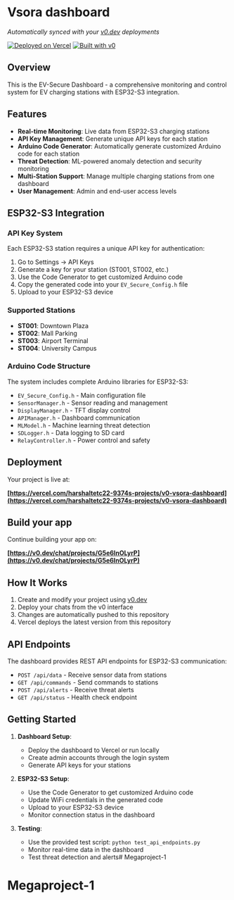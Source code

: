 # Vsora dashboard

*Automatically synced with your [v0.dev](https://v0.dev) deployments*

[![Deployed on Vercel](https://img.shields.io/badge/Deployed%20on-Vercel-black?style=for-the-badge&logo=vercel)](https://vercel.com/harshaltetc22-9374s-projects/v0-vsora-dashboard)
[![Built with v0](https://img.shields.io/badge/Built%20with-v0.dev-black?style=for-the-badge)](https://v0.dev/chat/projects/G5e6InOLyrP)

## Overview

This is the EV-Secure Dashboard - a comprehensive monitoring and control system for EV charging stations with ESP32-S3 integration.

## Features

- **Real-time Monitoring**: Live data from ESP32-S3 charging stations
- **API Key Management**: Generate unique API keys for each station
- **Arduino Code Generator**: Automatically generate customized Arduino code for each station
- **Threat Detection**: ML-powered anomaly detection and security monitoring
- **Multi-Station Support**: Manage multiple charging stations from one dashboard
- **User Management**: Admin and end-user access levels

## ESP32-S3 Integration

### API Key System
Each ESP32-S3 station requires a unique API key for authentication:
1. Go to Settings → API Keys
2. Generate a key for your station (ST001, ST002, etc.)
3. Use the Code Generator to get customized Arduino code
4. Copy the generated code into your `EV_Secure_Config.h` file
5. Upload to your ESP32-S3 device

### Supported Stations
- **ST001**: Downtown Plaza
- **ST002**: Mall Parking  
- **ST003**: Airport Terminal
- **ST004**: University Campus

### Arduino Code Structure
The system includes complete Arduino libraries for ESP32-S3:
- `EV_Secure_Config.h` - Main configuration file
- `SensorManager.h` - Sensor reading and management
- `DisplayManager.h` - TFT display control
- `APIManager.h` - Dashboard communication
- `MLModel.h` - Machine learning threat detection
- `SDLogger.h` - Data logging to SD card
- `RelayController.h` - Power control and safety

## Deployment

Your project is live at:

**[https://vercel.com/harshaltetc22-9374s-projects/v0-vsora-dashboard](https://vercel.com/harshaltetc22-9374s-projects/v0-vsora-dashboard)**

## Build your app

Continue building your app on:

**[https://v0.dev/chat/projects/G5e6InOLyrP](https://v0.dev/chat/projects/G5e6InOLyrP)**

## How It Works

1. Create and modify your project using [v0.dev](https://v0.dev)
2. Deploy your chats from the v0 interface
3. Changes are automatically pushed to this repository
4. Vercel deploys the latest version from this repository

## API Endpoints

The dashboard provides REST API endpoints for ESP32-S3 communication:
- `POST /api/data` - Receive sensor data from stations
- `GET /api/commands` - Send commands to stations
- `POST /api/alerts` - Receive threat alerts
- `GET /api/status` - Health check endpoint

## Getting Started

1. **Dashboard Setup**:
   - Deploy the dashboard to Vercel or run locally
   - Create admin accounts through the login system
   - Generate API keys for your stations

2. **ESP32-S3 Setup**:
   - Use the Code Generator to get customized Arduino code
   - Update WiFi credentials in the generated code
   - Upload to your ESP32-S3 device
   - Monitor connection status in the dashboard

3. **Testing**:
   - Use the provided test script: `python test_api_endpoints.py`
   - Monitor real-time data in the dashboard
   - Test threat detection and alerts# Megaproject-1
# Megaproject-1
